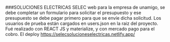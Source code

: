 ###SOLUCIONES ELECTRICAS SELEC
web para la empresa de unamigo, se debe completar un formulario para solicitar el presupuesto y ese presupuesto se debe pagar primero para que se envíe dicha solicitud. Los usuarios de prueba están cargados en users.json en la raiz del proyecto. Fué realizado con REACT JS y materialize, y con mercado pago para el cobro. El deploy https://selecsolucioneselectricas.netlify.app/
